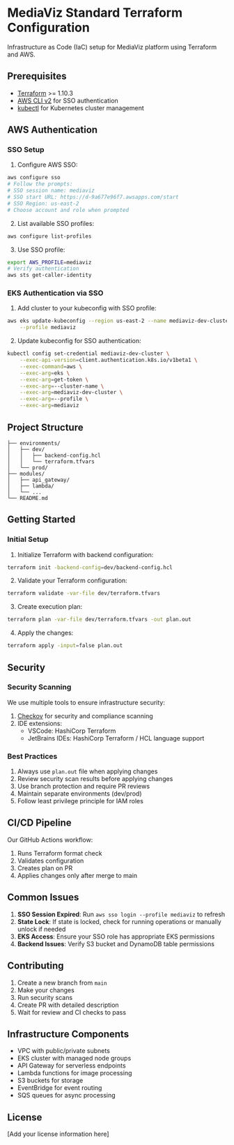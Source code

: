 # MediaViz Standard Terraform Configuration

Infrastructure as Code (IaC) setup for MediaViz platform using Terraform and AWS.

## Prerequisites

- [Terraform](https://www.terraform.io/downloads.html) >= 1.10.3
- [AWS CLI v2](https://aws.amazon.com/cli/) for SSO authentication
- [kubectl](https://kubernetes.io/docs/tasks/tools/install-kubectl/) for Kubernetes cluster management

## AWS Authentication

### SSO Setup

1. Configure AWS SSO:
```bash
aws configure sso
# Follow the prompts:
# SSO session name: mediaviz
# SSO start URL: https://d-9a677e96f7.awsapps.com/start
# SSO Region: us-east-2
# Choose account and role when prompted
```

2. List available SSO profiles:
```bash
aws configure list-profiles
```

3. Use SSO profile:
```bash
export AWS_PROFILE=mediaviz
# Verify authentication
aws sts get-caller-identity
```

### EKS Authentication via SSO

1. Add cluster to your kubeconfig with SSO profile:
```bash
aws eks update-kubeconfig --region us-east-2 --name mediaviz-dev-cluster \
    --profile mediaviz
```

2. Update kubeconfig for SSO authentication:
```bash
kubectl config set-credential mediaviz-dev-cluster \
    --exec-api-version=client.authentication.k8s.io/v1beta1 \
    --exec-command=aws \
    --exec-arg=eks \
    --exec-arg=get-token \
    --exec-arg=--cluster-name \
    --exec-arg=mediaviz-dev-cluster \
    --exec-arg=--profile \
    --exec-arg=mediaviz
```

## Project Structure

```
├── environments/
│   ├── dev/
│   │   ├── backend-config.hcl
│   │   └── terraform.tfvars
│   └── prod/
├── modules/
│   ├── api_gateway/
│   ├── lambda/
│   └── ...
└── README.md
```

## Getting Started

### Initial Setup

1. Initialize Terraform with backend configuration:
```bash
terraform init -backend-config=dev/backend-config.hcl
```

2. Validate your Terraform configuration:
```bash
terraform validate -var-file dev/terraform.tfvars
```

3. Create execution plan:
```bash
terraform plan -var-file dev/terraform.tfvars -out plan.out
```

4. Apply the changes:
```bash
terraform apply -input=false plan.out
```

## Security

### Security Scanning

We use multiple tools to ensure infrastructure security:

1. [Checkov](https://www.checkov.io/5.Policy%20Index/terraform.html) for security and compliance scanning
2. IDE extensions:
   - VSCode: HashiCorp Terraform
   - JetBrains IDEs: HashiCorp Terraform / HCL language support

### Best Practices

1. Always use `plan.out` file when applying changes
2. Review security scan results before applying changes
3. Use branch protection and require PR reviews
4. Maintain separate environments (dev/prod)
5. Follow least privilege principle for IAM roles

## CI/CD Pipeline

Our GitHub Actions workflow:
1. Runs Terraform format check
2. Validates configuration
3. Creates plan on PR
4. Applies changes only after merge to main

## Common Issues

1. **SSO Session Expired**: Run `aws sso login --profile mediaviz` to refresh
2. **State Lock**: If state is locked, check for running operations or manually unlock if needed
3. **EKS Access**: Ensure your SSO role has appropriate EKS permissions
4. **Backend Issues**: Verify S3 bucket and DynamoDB table permissions

## Contributing

1. Create a new branch from `main`
2. Make your changes
3. Run security scans
4. Create PR with detailed description
5. Wait for review and CI checks to pass

## Infrastructure Components

- VPC with public/private subnets
- EKS cluster with managed node groups
- API Gateway for serverless endpoints
- Lambda functions for image processing
- S3 buckets for storage
- EventBridge for event routing
- SQS queues for async processing

## License

[Add your license information here]